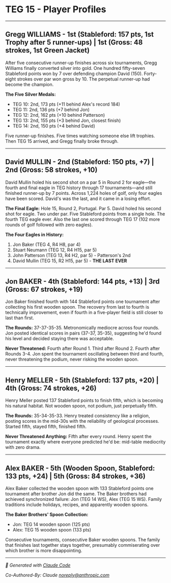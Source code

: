 # TEG 15 - Player Profiles

---

## Gregg WILLIAMS - 1st (Stableford: 157 pts, **1st Trophy after 5 runner-ups**) | 1st (Gross: 48 strokes, **1st Green Jacket**)

After five consecutive runner-up finishes across six tournaments, Gregg Williams finally converted silver into gold. One hundred fifty-seven Stableford points won by 7 over defending champion David (150). Forty-eight strokes over par won gross by 10. The perpetual runner-up had become the champion.

**The Five Silver Medals:**
- TEG 10: 2nd, 173 pts (+11 behind Alex's record 184)
- TEG 11: 2nd, 136 pts (+7 behind Jon)
- TEG 12: 2nd, 162 pts (+10 behind Patterson)
- TEG 13: 2nd, 155 pts (+3 behind Jon, closest finish)
- TEG 14: 2nd, 150 pts (+4 behind David)

Five runner-up finishes. Five times watching someone else lift trophies. Then TEG 15 arrived, and Gregg finally broke through.

---

## David MULLIN - 2nd (Stableford: 150 pts, +7) | 2nd (Gross: 58 strokes, +10)

David Mullin holed his second shot on a par 5 in Round 2 for eagle—the fourth and final eagle in TEG history through 17 tournaments—and still finished runner-up by 7 points. Across 1,224 holes of golf, only four eagles have been scored. David's was the last, and it came in a losing effort.

**The Final Eagle:** Hole 15, Round 2, Portugal. Par 5. David holed his second shot for eagle. Two under par. Five Stableford points from a single hole. The fourth TEG eagle ever. Also the last one scored through TEG 17 (102 more rounds of golf followed with zero eagles).

**The Four Eagles in History:**
1. Jon Baker (TEG 4, R4 H8, par 4)
2. Stuart Neumann (TEG 12, R4 H15, par 5)
3. John Patterson (TEG 13, R4 H2, par 5) - Patterson's 2nd
4. David Mullin (TEG 15, R2 H15, par 5) - **THE LAST EVER**

---

## Jon BAKER - 4th (Stableford: 144 pts, +13) | 3rd (Gross: 67 strokes, +19)

Jon Baker finished fourth with 144 Stableford points one tournament after collecting his first wooden spoon. The recovery from last to fourth is technically improvement, even if fourth in a five-player field is still closer to last than first.

**The Rounds:** 37-37-35-35. Metronomically mediocre across four rounds. Jon posted identical scores in pairs (37-37, 35-35), suggesting he'd found his level and decided staying there was acceptable.

**Never Threatened:** Fourth after Round 1. Third after Round 2. Fourth after Rounds 3-4. Jon spent the tournament oscillating between third and fourth, never threatening the podium, never risking the wooden spoon.

---

## Henry MELLER - 5th (Stableford: 137 pts, +20) | 4th (Gross: 74 strokes, +26)

Henry Meller posted 137 Stableford points to finish fifth, which is becoming his natural habitat. Not wooden spoon, not podium, just perpetually fifth.

**The Rounds:** 35-34-35-33. Henry treated consistency like a religion, posting scores in the mid-30s with the reliability of geological processes. Started fifth, stayed fifth, finished fifth.

**Never Threatened Anything:** Fifth after every round. Henry spent the tournament exactly where everyone predicted he'd be: mid-table mediocrity with zero drama.

---

## Alex BAKER - 5th (**Wooden Spoon**, Stableford: 133 pts, +24) | 5th (Gross: 84 strokes, +36)

Alex Baker collected the wooden spoon with 133 Stableford points one tournament after brother Jon did the same. The Baker brothers had achieved synchronized failure: Jon (TEG 14 WS), Alex (TEG 15 WS). Family traditions include holidays, recipes, and apparently wooden spoons.

**The Baker Brothers' Spoon Collection:**
- Jon: TEG 14 wooden spoon (125 pts)
- Alex: TEG 15 wooden spoon (133 pts)

Consecutive tournaments, consecutive Baker wooden spoons. The family that finishes last together stays together, presumably commiserating over which brother is more disappointing.

---

*🤖 Generated with [Claude Code](https://claude.com/claude-code)*

*Co-Authored-By: Claude <noreply@anthropic.com>*
